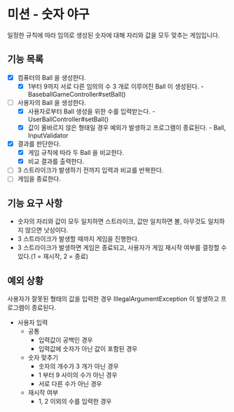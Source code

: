 # 미션 - 숫자 야구
일정한 규칙에 따라 임의로 생성된 숫자에 대해 자리와 값을 모두 맞추는 게임입니다.

## 기능 목록
- [x] 컴퓨터의 Ball 을 생성한다.
  - [x] 1부터 9까지 서로 다른 임의의 수 3 개로 이루어진 Ball 이 생성된다. - BaseballGameController#setBall()
- [ ] 사용자의 Ball 을 생성한다.
  - [x] 사용자로부터 Ball 생성을 위한 수를 입력받는다. - UserBallController#setBall() 
  - [x] 값이 올바르지 않은 형태일 경우 예외가 발생하고 프로그램이 종료된다. - Ball, InputValidator
- [x] 결과를 판단한다.
  - [x] 게임 규칙에 따라 두 Ball 을 비교한다.
  - [x] 비교 결과를 출력한다.
- [ ] 3 스트라이크가 발생하기 전까지 입력과 비교를 반복한다.
- [ ] 게임을 종료한다.

## 기능 요구 사항
- 숫자의 자리와 값이 모두 일치하면 스트라이크, 값만 일치하면 볼, 아무것도 일치하지 않으면 낫싱이다.
- 3 스트라이크가 발생할 때까지 게임을 진행한다.
- 3 스트라이크가 발생하면 게임은 종료되고, 사용자가 게임 재시작 여부를 결정할 수 있다.(1 = 재시작, 2 = 종료)

## 예외 상황
사용자가 잘못된 형태의 값을 입력한 경우 IllegalArgumentException 이 발생하고 프로그램이 종료된다.

- 사용자 입력
  - 공통
    - 입력값이 공백인 경우
    - 입력값에 숫자가 아닌 값이 포함된 경우
  - 숫자 맞추기
    - 숫자의 개수가 3 개가 아닌 경우
    - 1 부터 9 사이의 수가 아닌 경우
    - 서로 다른 수가 아닌 경우
  - 재시작 여부
    - 1, 2 이외의 수를 입력한 경우